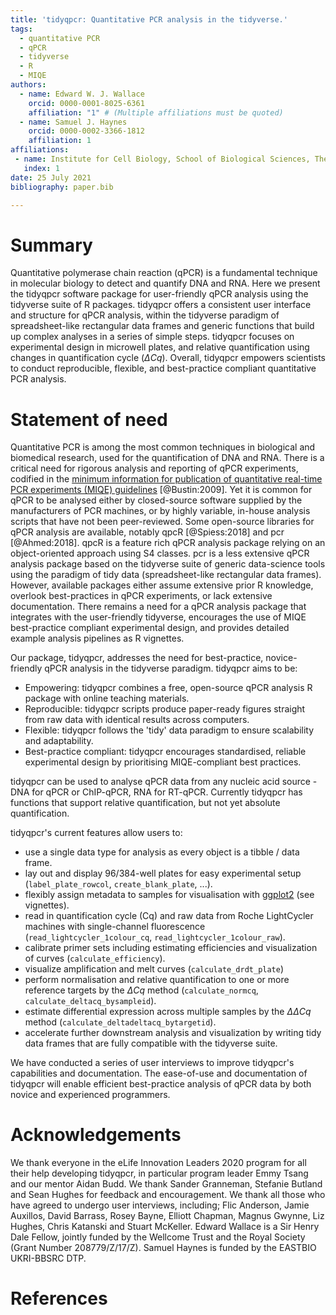 ```yaml
---
title: 'tidyqpcr: Quantitative PCR analysis in the tidyverse.'
tags:
  - quantitative PCR
  - qPCR
  - tidyverse
  - R
  - MIQE
authors:
  - name: Edward W. J. Wallace
    orcid: 0000-0001-8025-6361
    affiliation: "1" # (Multiple affiliations must be quoted)
  - name: Samuel J. Haynes
    orcid: 0000-0002-3366-1812
    affiliation: 1
affiliations:
 - name: Institute for Cell Biology, School of Biological Sciences, The University of Edinburgh,
   index: 1
date: 25 July 2021
bibliography: paper.bib

---
```


# Summary

Quantitative polymerase chain reaction (qPCR) is a fundamental technique in molecular biology to detect and quantify DNA and RNA.
Here we present the tidyqpcr software package for user-friendly qPCR analysis using the tidyverse suite of R packages. 
tidyqpcr offers a consistent user interface and structure for qPCR analysis, within the tidyverse paradigm of spreadsheet-like rectangular data frames and generic functions that build up complex analyses in a series of simple steps.
tidyqpcr focuses on experimental design in microwell plates, and relative quantification using changes in quantification cycle ($\Delta Cq$).
Overall, tidyqpcr empowers scientists to conduct reproducible, flexible, and best-practice compliant quantitative PCR analysis. 


# Statement of need

Quantitative PCR is among the most common techniques in biological and biomedical research, used for the quantification of DNA and RNA.
There is a critical need for rigorous analysis and reporting of qPCR experiments, codified  in the [minimum information for publication of quantitative real-time PCR experiments (MIQE) guidelines](https://academic.oup.com/clinchem/article/55/4/611/5631762) [@Bustin:2009].
Yet it is common for qPCR to be analysed either by closed-source software supplied by the manufacturers of PCR machines, or by highly variable, in-house analysis scripts that have not been peer-reviewed.
Some open-source libraries for qPCR analysis are available, notably qpcR [@Spiess:2018] and pcr [@Ahmed:2018].
qpcR is a feature rich qPCR analysis package relying on an object-oriented approach using S4 classes.
pcr is a less extensive qPCR analysis package based on the tidyverse suite of generic data-science tools using the paradigm of tidy data (spreadsheet-like rectangular data frames).
However, available packages either assume extensive prior R knowledge, overlook best-practices in qPCR experiments, or lack extensive documentation.
There remains a need for a qPCR analysis package that integrates with the user-friendly tidyverse, encourages the use of MIQE best-practice compliant experimental design, and provides detailed example analysis pipelines as R vignettes.

Our package, tidyqpcr, addresses the need for best-practice, novice-friendly qPCR analysis in the tidyverse paradigm. 
tidyqpcr aims to be:

* Empowering: tidyqpcr combines a free, open-source qPCR analysis R package with online teaching materials. 
* Reproducible: tidyqpcr scripts produce paper-ready figures straight from raw data with identical results across computers.
* Flexible: tidyqpcr follows the 'tidy' data paradigm to ensure scalability and adaptability.
* Best-practice compliant: tidyqpcr encourages standardised, reliable experimental design by prioritising MIQE-compliant best practices.

tidyqpcr can be used to analyse qPCR data from any nucleic acid source - DNA for qPCR or ChIP-qPCR, RNA for RT-qPCR.
Currently tidyqpcr has functions that support relative quantification, but not yet absolute quantification.

tidyqpcr's current features allow users to:

* use a single data type for analysis as every object is a tibble / data frame.
* lay out and display 96/384-well plates for easy experimental setup (`label_plate_rowcol`, `create_blank_plate`, ...).
* flexibly assign metadata to samples for visualisation with [ggplot2](https://ggplot2.tidyverse.org/) (see vignettes).
* read in quantification cycle (Cq) and raw data from Roche LightCycler machines with single-channel fluorescence (`read_lightcycler_1colour_cq`, `read_lightcycler_1colour_raw`).
* calibrate primer sets including estimating efficiencies and visualization of curves (`calculate_efficiency`).
* visualize amplification and melt curves (`calculate_drdt_plate`)
* perform normalisation and relative quantification to one or more reference targets by the $\Delta Cq$ method (`calculate_normcq`, `calculate_deltacq_bysampleid`).
* estimate differential expression across multiple samples by the $\Delta \Delta Cq$ method (`calculate_deltadeltacq_bytargetid`).
* accelerate further downstream analysis and visualization by writing tidy data frames that are fully compatible with the tidyverse suite.

We have conducted a series of user interviews to improve tidyqpcr's capabilities and documentation.
The ease-of-use and documentation of tidyqpcr will enable efficient best-practice analysis of qPCR data by both novice and experienced programmers.


# Acknowledgements

We thank everyone in the eLife Innovation Leaders 2020 program for all their help developing tidyqpcr, in particular program leader Emmy Tsang and our mentor Aidan Budd.
We thank Sander Granneman, Stefanie Butland and Sean Hughes for feedback and encouragement.
We thank all those who have agreed to undergo user interviews, including; Flic Anderson, Jamie Auxillos, David Barrass, Rosey Bayne, Elliott Chapman, Magnus Gwynne, Liz Hughes, Chris Katanski and Stuart McKeller.
Edward Wallace is a Sir Henry Dale Fellow, jointly funded by the Wellcome Trust and the Royal Society (Grant Number 208779/Z/17/Z).
Samuel Haynes is funded by the EASTBIO UKRI-BBSRC DTP.


# References
